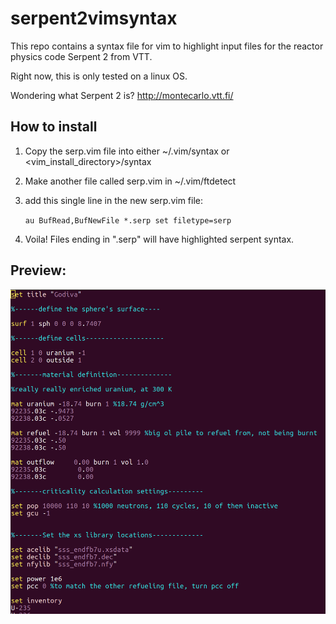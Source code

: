 # serpent2vimsyntax
This repo contains a syntax file for vim to highlight  input files for the reactor physics code Serpent 2 from VTT.

Right now, this is only tested on a linux OS.

Wondering what Serpent 2 is? http://montecarlo.vtt.fi/

## How to install
1. Copy the serp.vim file into either ~/.vim/syntax or \<vim_install_directory>/syntax
2. Make another file called serp.vim in ~/.vim/ftdetect
3. add this single line in the new serp.vim file:

    `au BufRead,BufNewFile *.serp set filetype=serp`
    
4. Voila! Files ending in ".serp" will have highlighted serpent syntax.
    
## Preview:

![preview!](preview.png "Title")

    

